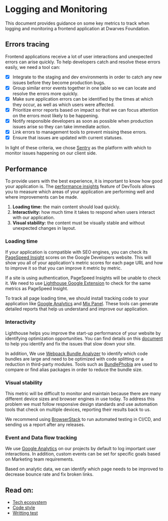 # Logging and Monitoring

This document provides guidance on some key metrics to track when logging and monitoring a frontend application at Dwarves Foundation.

## Errors tracing

Frontend applications receive a lot of user interactions and unexpected errors can arise quickly. To help developers catch and resolve these errors easily, we need a tool can:

- [x] Integrate to the staging and dev environments in order to catch any new issues before they become production bugs.
- [x] Group similar error events together in one table so we can locate and resolve the errors more quickly.
- [x] Make sure application errors can be identified by the times at which they occur, as well as which users were affected.
- [x] Prioritize error reports based on impact so that we can focus attention on the errors most likely to be happening.
- [x] Notify responsible developers as soon as possible when production issues arise so they can take immediate action.
- [x] Link errors to management tools to prevent missing these errors.
- [x] Ensure that issues are updated with current statuses.

In light of these criteria, we chose [Sentry](https://sentry.io/) as the platform with which to monitor issues happening on our client side.

## Performance

To provide users with the best experience, it is important to know how good your application is. The [performance insights](https://developer.chrome.com/docs/devtools/performance-insights/) feature of DevTools allows you to measure which areas of your application are performing well and where improvements can be made.

1. **Loading time:** the main content should load quickly.
2. **Interactivity:** how much time it takes to respond when users interact with our application.
3. **Visual stability:** the content must be visually stable and without unexpected changes in layout.

### Loading time

If your application is compatible with SEO engines, you can check its [PageSpeed Insight](https://pagespeed.web.dev/) scores on the Google Developers website. This will show you all of your application's metric scores for each page URL and how to improve it so that you can improve it metric by metric.

If a site is using authentication, PageSpeed Insights will be unable to check it. We need to use [Lighthouse Google Extension](https://chrome.google.com/webstore/detail/lighthouse/blipmdconlkpinefehnmjammfjpmpbjk) to check for the same metrics as PageSpeed Insight.

To track all page loading time, we should install tracking code to your application like [Google Analytics](https://analytics.google.com/) and [Mix Panel](https://mixpanel.com/). These tools can generate detailed reports that help us understand and improve our application.

### Interactivity

Lighthouse helps you improve the start-up performance of your website by identifying optimization opportunities. You can find details on this [document](https://web.dev/bootup-time/) to help you identify and fix the issues that slow down your site.

In addition, We use [Webpack Bundle Analyzer](https://www.npmjs.com/package/webpack-bundle-analyzer) to identify which code bundles are large and need to be optimized with code splitting or a reduction in third-party modules. Tools such as [BundlePhobia](https://bundlephobia.com/) are used to compare or find alias packages in order to reduce the bundle size.

### Visual stability

This metric will be difficult to monitor and maintain because there are many different device sizes and browser engines in use today. To address this problem we must follow responsive design standards and use automation tools that check on multiple devices, reporting their results back to us.

We recommend using [BrowserStack](https://www.browserstack.com/) to run automated testing in CI/CD, and sending us a report after any releases.

### Event and Data flow tracking

We use [Google Analytics](https://analytics.google.com/) on our projects by default to log important user interactions. In addition, custom events can be set for specific goals based on Marketing team requirements.

Based on analytic data, we can identify which page needs to be improved to decrease bounce rate and fix broken links.

## Read on:

- [Tech ecosystem](tech-ecosystem.md)
- [Code style](code-style.md)
- [Writting test](writing-test.md)
